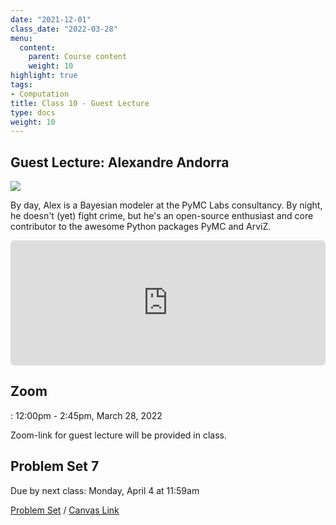 ```yaml
---
date: "2021-12-01"
class_date: "2022-03-28"
menu:
  content:
    parent: Course content
    weight: 10
highlight: true
tags:
- Computation
title: Class 10 - Guest Lecture
type: docs
weight: 10
---
```


## Guest Lecture: Alexandre Andorra

![](https://media.captivate.fm/profile_picture/e50afbf8-32a9-4a2c-81f4-b2fbe83f323c/3b639641-8504-460f-b182-295e4b3b286a/dc3axvYyQBNf3oQF1cjIKOTL.png)

By day, Alex is a Bayesian modeler at the PyMC Labs consultancy. By night, he doesn't (yet) fight crime, but he's an open-source enthusiast and core contributor to the awesome Python packages PyMC and ArviZ.

<div style="width: 100%; height: 200px; margin-bottom: 20px; border-radius: 6px; overflow:hidden;"><iframe style="width: 100%; height: 200px;" frameborder="no" scrolling="no" seamless src="https://player.captivate.fm/episode/2e1d49e5-89f6-4d0d-8d21-9e796ff668bf"></iframe></div> 

## Zoom

<a href="https://uncc.zoom.us/j/7987432903"><i class="fas fa-video fa-lg"></i></a>: 12:00pm - 2:45pm, March 28, 2022

Zoom-link for guest lecture will be provided in class.

## Problem Set 7

Due by next class: Monday, April 4 at 11:59am

<a href="https://dsba6010-spring2022.netlify.app/assignment/07-problem-set"><i class="fas fa-pencil-ruler fa-lg"></i>  Problem Set</a> / [Canvas Link](https://uncc.instructure.com/courses/171000/assignments/1467898)



